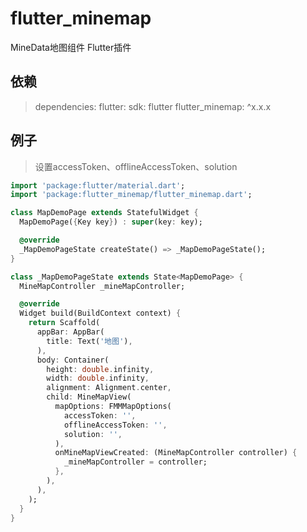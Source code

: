 # flutter_minemap

MineData地图组件 Flutter插件

## 依赖
> dependencies:
    flutter:
    sdk: flutter
    flutter_minemap: ^x.x.x

## 例子

> 设置accessToken、offlineAccessToken、solution

```dart
import 'package:flutter/material.dart';
import 'package:flutter_minemap/flutter_minemap.dart';

class MapDemoPage extends StatefulWidget {
  MapDemoPage({Key key}) : super(key: key);

  @override
  _MapDemoPageState createState() => _MapDemoPageState();
}

class _MapDemoPageState extends State<MapDemoPage> {
  MineMapController _mineMapController;

  @override
  Widget build(BuildContext context) {
    return Scaffold(
      appBar: AppBar(
        title: Text('地图'),
      ),
      body: Container(
        height: double.infinity,
        width: double.infinity,
        alignment: Alignment.center,
        child: MineMapView(
          mapOptions: FMMMapOptions(
            accessToken: '',
            offlineAccessToken: '',
            solution: '',
          ),
          onMineMapViewCreated: (MineMapController controller) {
            _mineMapController = controller;
          },
        ),
      ),
    );
  }
}
```